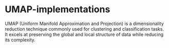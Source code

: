 # UMAP-implementations
UMAP (Uniform Manifold Approximation and Projection) is a dimensionality reduction technique commonly used for clustering and classification tasks. It excels at preserving the global and local structure of data while reducing its complexity.
